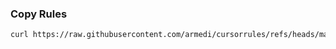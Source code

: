 ### Copy Rules

```bash
curl https://raw.githubusercontent.com/armedi/cursorrules/refs/heads/main/scripts/copy_rules.sh | bash
```
